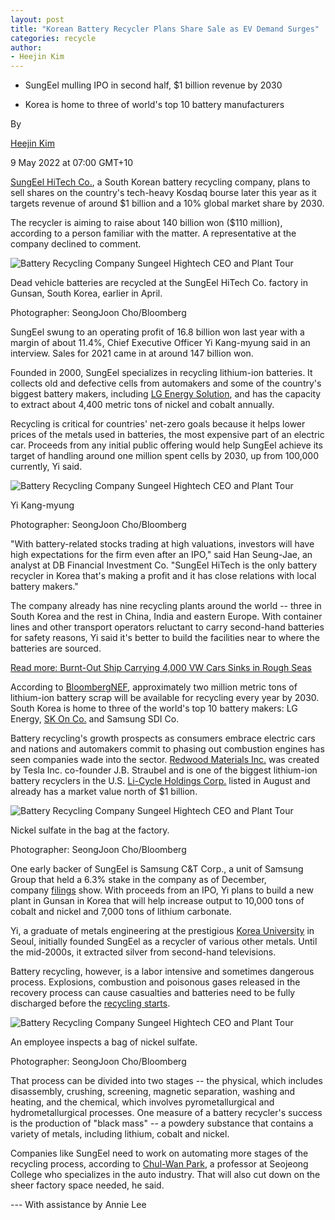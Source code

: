 ```yaml
---
layout: post
title: "Korean Battery Recycler Plans Share Sale as EV Demand Surges"
categories: recycle
author:
- Heejin Kim
---
```


-   SungEel mulling IPO in second half, $1 billion revenue by 2030

-   Korea is home to three of world's top 10 battery manufacturers


By

[Heejin Kim](https://www.bloomberg.com/authors/ASmhISbSwlw/heejin-kim)

9 May 2022 at 07:00 GMT+10



[SungEel HiTech Co.](https://www.bloomberg.com/quote/TUNGEZ:KS "Company Overview"), a South Korean battery recycling company, plans to sell shares on the country's tech-heavy Kosdaq bourse later this year as it targets revenue of around $1 billion and a 10% global market share by 2030.

The recycler is aiming to raise about 140 billion won ($110 million), according to a person familiar with the matter. A representative at the company declined to comment.

![Battery Recycling Company Sungeel Hightech CEO and Plant Tour](https://assets.bwbx.io/images/users/iqjWHBFdfxIU/ixbXpYckJamU/v0/800x-1.jpg)

Dead vehicle batteries are recycled at the SungEel HiTech Co. factory in Gunsan, South Korea, earlier in April.

Photographer: SeongJoon Cho/Bloomberg

SungEel swung to an operating profit of 16.8 billion won last year with a margin of about 11.4%, Chief Executive Officer Yi Kang-myung said in an interview. Sales for 2021 came in at around 147 billion won.

Founded in 2000, SungEel specializes in recycling lithium-ion batteries. It collects old and defective cells from automakers and some of the country's biggest battery makers, including [LG Energy Solution](https://www.bloomberg.com/quote/373220:KS "Company Overview"), and has the capacity to extract about 4,400 metric tons of nickel and cobalt annually.

Recycling is critical for countries' net-zero goals because it helps lower prices of the metals used in batteries, the most expensive part of an electric car. Proceeds from any initial public offering would help SungEel achieve its target of handling around one million spent cells by 2030, up from 100,000 currently, Yi said.

![Battery Recycling Company Sungeel Hightech CEO and Plant Tour](https://assets.bwbx.io/images/users/iqjWHBFdfxIU/i6QPs9yYj3sg/v0/800x-1.jpg)

Yi Kang-myung

Photographer: SeongJoon Cho/Bloomberg

"With battery-related stocks trading at high valuations, investors will have high expectations for the firm even after an IPO," said Han Seung-Jae, an analyst at DB Financial Investment Co. "SungEel HiTech is the only battery recycler in Korea that's making a profit and it has close relations with local battery makers."

The company already has nine recycling plants around the world -- three in South Korea and the rest in China, India and eastern Europe. With container lines and other transport operators reluctant to carry second-hand batteries for safety reasons, Yi said it's better to build the facilities near to where the batteries are sourced.

[Read more: Burnt-Out Ship Carrying 4,000 VW Cars Sinks in Rough Seas](https://www.bloomberg.com/news/articles/2022-03-01/burnt-out-ship-carrying-4-000-vw-vehicles-sinks-in-rough-seas "Burnt-Out Ship Carrying 4,000 VW Cars Sinks in Rough Seas (1)")

According to [BloombergNEF](https://www.bnef.com/insights/19923 "bnef"), approximately two million metric tons of lithium-ion battery scrap will be available for recycling every year by 2030. South Korea is home to three of the world's top 10 battery makers: LG Energy, [SK On Co.](https://www.bloomberg.com/quote/1927115D:KS "Company Overview") and Samsung SDI Co.

Battery recycling's growth prospects as consumers embrace electric cars and nations and automakers commit to phasing out combustion engines has seen companies wade into the sector. [Redwood Materials Inc.](https://www.bloomberg.com/quote/1906373D:US "Company Overview") was created by Tesla Inc. co-founder J.B. Straubel and is one of the biggest lithium-ion battery recyclers in the U.S. [Li-Cycle Holdings Corp.](https://www.bloomberg.com/quote/LICY:US "Company Overview") listed in August and already has a market value north of $1 billion.

![Battery Recycling Company Sungeel Hightech CEO and Plant Tour](https://assets.bwbx.io/images/users/iqjWHBFdfxIU/ibjHWyKrS_hE/v0/800x-1.jpg)

Nickel sulfate in the bag at the factory.

Photographer: SeongJoon Cho/Bloomberg

One early backer of SungEel is Samsung C&T Corp., a unit of Samsung Group that held a 6.3% stake in the company as of December, company [filings](https://dart.fss.or.kr/dsaf001/main.do?rcpNo=20220329000184 "filing") show. With proceeds from an IPO, Yi plans to build a new plant in Gunsan in Korea that will help increase output to 10,000 tons of cobalt and nickel and 7,000 tons of lithium carbonate.

Yi, a graduate of metals engineering at the prestigious [Korea University](https://www.korea.edu/mbshome/mbs/en/index.do "link") in Seoul, initially founded SungEel as a recycler of various other metals. Until the mid-2000s, it extracted silver from second-hand televisions.

Battery recycling, however, is a labor intensive and sometimes dangerous process. Explosions, combustion and poisonous gases released in the recovery process can cause casualties and batteries need to be fully discharged before the [recycling starts](https://www.frontiersin.org/articles/10.3389/fchem.2020.578044/full "link").

![Battery Recycling Company Sungeel Hightech CEO and Plant Tour](https://assets.bwbx.io/images/users/iqjWHBFdfxIU/i57NidXd3HKU/v0/800x-1.jpg)

An employee inspects a bag of nickel sulfate.

Photographer: SeongJoon Cho/Bloomberg

That process can be divided into two stages -- the physical, which includes disassembly, crushing, screening, magnetic separation, washing and heating, and the chemical, which involves pyrometallurgical and hydrometallurgical processes. One measure of a battery recycler's success is the production of "black mass" -- a powdery substance that contains a variety of metals, including lithium, cobalt and nickel.

Companies like SungEel need to work on automating more stages of the recycling process, according to [Chul-Wan Park](https://www.linkedin.com/in/chul-wan-park-37140376/?originalSubdomain=kr "park's profile"), a professor at Seojeong College who specializes in the auto industry. That will also cut down on the sheer factory space needed, he said. 

--- With assistance by Annie Lee